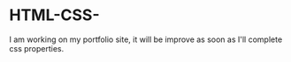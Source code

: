# HTML-CSS-
I am working on my  portfolio site, it will be improve as soon as I'll complete css properties.
